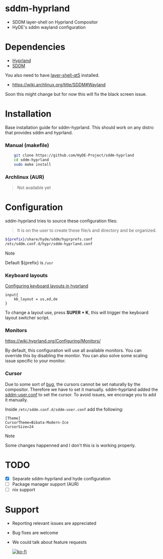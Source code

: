 # sddm-hyprland

- SDDM layer-shell on Hyprland Compositor
- HyDE's sddm wayland configuration

# Dependencies

- [Hyprland](https://github.com/hyprwm/Hyprland/)
- [SDDM](https://wiki.archlinux.org/title/SDDM)

You also need to have [layer-shell-qt5](https://archlinux.org/packages/extra/x86_64/layer-shell-qt5/) installed.

- https://wiki.archlinux.org/title/SDDM#Wayland

Soon this might change but for now this will fix the black screen issue.

# Installation

Base installation guide for sddm-hyprland.
This should work on any distro that provides sddm and hyprland.

### Manual (makefile)

```bash
    git clone https://github.com/HyDE-Project/sddm-hyprland
    cd sddm-hyprland
    sudo make install
```

### Archlinux (AUR)

<!--
    ```bash
    yay -S sddm-hyprland
    ``` -->

> Not available yet

# Configuration

sddm-hyprland tries to source these configuration files:

> It is on the user to create these file/s and directory and be organized.

```bash
${prefix}/share/hyde/sddm/hyprprefs.conf
/etc/sddm.conf.d/hypr/sddm-hyprland.conf
```

> [!Note]
> Default ${prefix} is `/usr`

### Keyboard layouts

[Configuring keyboard layouts in hyprland ](https://wiki.hyprland.org/Configuring/Keyboard/)

```hyprlang
input{
    kb_layout = us,ed,de
}
```

To change a layout use, press **SUPER + K**, this will trigger the keyboard layout switcher script.

### Monitors

https://wiki.hyprland.org/Configuring/Monitors/

By default, this configuration will use all available monitors.
You can override this by disabling the monitor.
You can also solve some scaling issue specific to your monitor.

### Cursor

<!-- ##### Without HyDE -->

Due to some sort of [bug](https://forum.garudalinux.org/t/sddm-does-not-use-the-set-cursor/37680/6), the cursors cannot be set naturally by the compositor.
Therefore we have to set it manually.
sddm-hyprland added the [sddm-user.conf](src/sddm-user.conf) to set the cursor.
To avoid issues, we encorage you to add it manually.

Inside `/etc/sddm.conf.d/sddm-user.conf` add the following:

```sddm
[Theme]
CursorTheme=Bibata-Modern-Ice
CursorSize=24
```

> [!Note]
> Some changes happenned and I don't this is is working properly.

<!--

##### With HyDE

When you have HyDE installed, you can set the cursor theme and size in the `hyde.conf` file.

example:

```bash
SDDM_CURSOR_THEME="Bibata-Modern-Ice"
SDDM_CURSOR_SIZE=24
```

or you can also dynamically set it together with the `Hyde sddm set/select` commands.

```bash
export SDDM_CURSOR_THEME=Bibata-Modern-Ember
export SDDM_CURSOR_SIZE=30
 Hyde sddm select "Candy"
```
-->

# TODO

- [x] Separate sddm-hyprland and hyde configuration
- [ ] Package manager support (AUR)
- [ ] nix support

# Support

- Reporting relevant issues are appreciated
- Bug fixes are welcome
- We could talk about feature requests

  [![ko-fi](https://ko-fi.com/img/githubbutton_sm.svg)](https://ko-fi.com/A0A3TECUZ)
